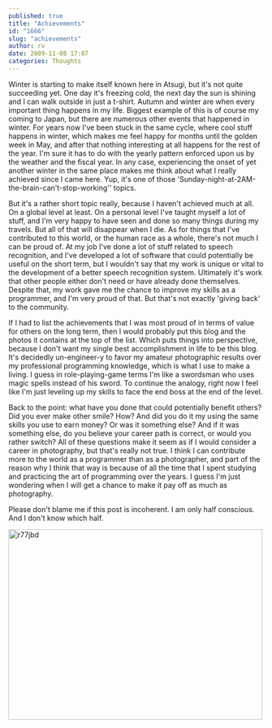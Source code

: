 ```yaml
---
published: true
title: "Achievements"
id: "1666"
slug: "achievements"
author: rv
date: 2009-11-08 17:07
categories: Thoughts
---
```

Winter is starting to make itself known here in Atsugi, but it's not quite succeeding yet. One day it's freezing cold, the next day the sun is shining and I can walk outside in just a t-shirt. Autumn and winter are when every important thing happens in my life. Biggest example of this is of course my coming to Japan, but there are numerous other events that happened in winter. For years now I've been stuck in the same cycle, where cool stuff happens in winter, which makes me feel happy for months until the golden week in May, and after that nothing interesting at all happens for the rest of the year. I'm sure it has to do with the yearly pattern enforced upon us by the weather and the fiscal year. In any case, experiencing the onset of yet another winter in the same place makes me think about what I really achieved since I came here. Yup, it's one of those 'Sunday-night-at-2AM-the-brain-can't-stop-working'' topics.

But it's a rather short topic really, because I haven't achieved much at all. On a global level at least. On a personal level I've taught myself a lot of stuff, and I'm very happy to have seen and done so many things during my travels. But all of that will disappear when I die. As for things that I've contributed to this world, or the human race as a whole, there's not much I can be proud of. At my job I've done a lot of stuff related to speech recognition, and I've developed a lot of software that could potentially be useful on the short term, but I wouldn't say that my work is unique or vital to the development of a better speech recognition system. Ultimately it's work that other people either don't need or have already done themselves. Despite that, my work gave me the chance to improve my skills as a programmer, and I'm very proud of that. But that's not exactly 'giving back' to the community.

If I had to list the achievements that I was most proud of in terms of value for others on the long term, then I would probably put this blog and the photos it contains at the top of the list. Which puts things into perspective, because I don't want my single best accomplishment in life to be this blog. It's decidedly un-engineer-y to favor my amateur photographic results over my professional programming knowledge, which is what I use to make a living. I guess in role-playing-game terms I'm like a swordsman who uses magic spells instead of his sword. To continue the analogy, right now I feel like I'm just leveling up my skills to face the end boss at the end of the level.

Back to the point: what have you done that could potentially benefit others? Did you ever make other smile? How? And did you do it my using the same skills you use to earn money? Or was it something else? And if it was something else, do you believe your career path is correct, or would you rather switch? All of these questions make it seem as if I would consider a career in photography, but that's really not true. I think I can contribute more to the world as a programmer than as a photographer, and part of the reason why I think that way is because of all the time that I spent studying and practicing the art of programming over the years. I guess I'm just wondering when I will get a chance to make it pay off as much as photography.

Please don't blame me if this post is incoherent. I am only half conscious. And I don't know which half.

<a href="https://s3.amazonaws.com/cfwblog/uploads/2009/11/r77jbd.jpg"><img class="aligncenter size-full wp-image-1668" title="r77jbd" src="https://s3.amazonaws.com/cfwblog/uploads/2009/11/r77jbd.jpg" alt="r77jbd" width="500" height="375" /></a>